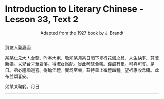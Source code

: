 # Introduction to Literary Chinese - Lesson 33, Text 2

<center>Adapted from the 1927 book by J. Brandt</center>

---

賀友人娶妻函

某某仁兄大人台鑒。昨奉大柬。敬知某月某日閣下舉行花燭之禮。人生快事。莫若新婚。以兄台才華磊落。得淑女爲配。從此琴瑟合鳴。鐘鼓有慶。可喜可賀。是日。弟必趨詣道喜。得瞻佳禮。實爲至幸。茲特呈上微禮四種。望祈惠收爲禱。此布並頌喜安。

弟某某鞠躬。月日

---
